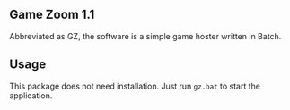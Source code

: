 ## Game Zoom 1.1
Abbreviated as GZ, the software is a simple game hoster written in Batch.

## Usage
This package does not need installation. Just run `gz.bat` to start the application.
